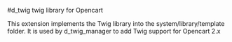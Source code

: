 #d_twig
twig library for Opencart

This extension implements the Twig library into the system/library/template folder. 
It is used by d_twig_manager to add Twig support for Opencart 2.x 

